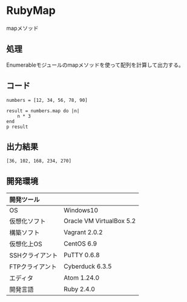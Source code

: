 # RubyMap
mapメソッド

## 処理
Enumerableモジュールのmapメソッドを使って配列を計算して出力する。

## コード
```
numbers = [12, 34, 56, 78, 90]

result = numbers.map do |n|
    n * 3
end
p result
```

## 出力結果  
```
[36, 102, 168, 234, 270]
```
  
## 開発環境
| 開発ツール |  |
|:-|:-|
| OS | Windows10 |
| 仮想化ソフト | Oracle VM VirtualBox 5.2 |
| 構築ソフト | Vagrant 2.0.2 |
| 仮想化上OS | CentOS 6.9 |
| SSHクライアント | PuTTY 0.6.8 |
| FTPクライアント | Cyberduck 6.3.5 |
| エディタ | Atom 1.24.0 |
| 開発言語 | Ruby 2.4.0 |
